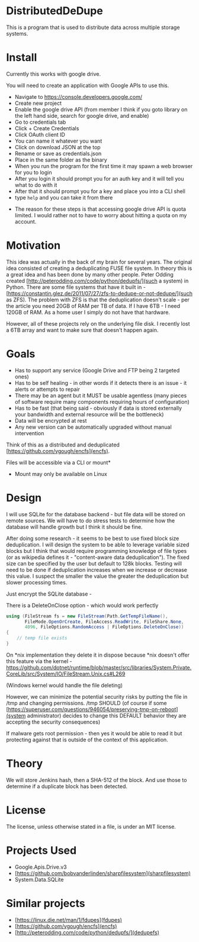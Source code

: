 # DistributedDeDupe

This is a program that is used to distribute data across multiple storage systems.

# Install

Currently this works with google drive.

You will need to create an application with Google APIs to use this.

- Navigate to https://console.developers.google.com/
- Create new project
- Enable the google drive API (from member I think if you goto library on the left hand side, search for google drive, and enable)
- Go to credentials tab
- Click + Create Credentials
- Click OAuth client ID
- You can name it whatever you want
- Click on download JSON at the top
- Rename or save as  credentials.json
- Place in the same folder as the binary
- When you run the program for the first time it may spawn a web browser for you to login
- After you login it should prompt you for an auth key and it will tell you what to do with it
- After that it should prompt you for a key and place you into a CLI shell
- type `help` and you can take it from there

* The reason for these steps is that accessing google drive API is quota limited. I would rather not to have to worry about hitting a quota on my account.

# Motivation

This idea was actually in the back of my brain for several years. The original idea consisted of creating a deduplicating FUSE file system. In theory this is a great idea and has been done by many other people. Peter Odding created [http://peterodding.com/code/python/dedupfs/](such a system) in Python. There are some file systems that have it built in - [https://constantin.glez.de/2011/07/27/zfs-to-dedupe-or-not-dedupe/](such as ZFS). The problem with ZFS is that the deduplication doesn't scale - per the article you need 20GB of RAM per TB of data. If I have 6TB - I need 120GB of RAM. As a home user I simply do not have that hardware.

However, all of these projects rely on the underlying file disk. I recently lost a 6TB array and want to make sure that doesn't happen again.

# Goals

- Has to support any service (Google Drive and FTP being 2 targeted ones)
- Has to be self healing - in other words if it detects there is an issue - it alerts or attempts to repair
- There may be an agent but it MUST be usable agentless (many pieces of software require many components requiring hours of configuration)
- Has to be fast (that being said - obviously if data is stored externally your bandwidth and external resource will be the bottleneck)
- Data will be encrypted at rest
- Any new version can be automatically upgraded without manual intervention

Think of this as a distributed and deduplicated [https://github.com/vgough/encfs](encfs).

Files will be accessible via a CLI or mount*

* Mount may only be available on Linux

# Design

I will use SQLite for the database backend - but file data will be stored on remote sources. We will have to do stress tests to determine how the database will handle growth but I think it should be fine.

After doing some research - it seems to be best to use fixed block size deduplication. I will design the system to be able to leverage variable sized blocks but I think that would require programming knowledge of file types (or as wikipedia defines it - "content-aware data deduplication"). The fixed size can be specified by the user but default to 128k blocks. Testing will need to be done if deduplication increases when we increase or decrease this value. I suspect the smaller the value the greater the deduplication but slower processing times.

Just encrypt the SQLite database - 

There is a DeleteOnClose option - which would work perfectly

```c#
using (FileStream fs = new FileStream(Path.GetTempFileName(),
       FileMode.OpenOrCreate, FileAccess.ReadWrite, FileShare.None,
       4096, FileOptions.RandomAccess | FileOptions.DeleteOnClose))
{
    // temp file exists
}
```

On *nix implementation they delete it in dispose because *nix doesn't offer this feature via the kernel - https://github.com/dotnet/runtime/blob/master/src/libraries/System.Private.CoreLib/src/System/IO/FileStream.Unix.cs#L269

(Windows kernel would handle the file deleting)

However, we can minimize the potential security risks by putting the file in /tmp and changing permissions. /tmp SHOULD (of course if some [https://superuser.com/questions/946054/preserving-tmp-on-reboot](system administrator) decides to change this DEFAULT behavior they are accepting the security consequences)

If malware gets root permission - then yes it would be able to read it but protecting against that is outside of the context of this application.

# Theory

We will store Jenkins hash, then a SHA-512 of the block. And use those to determine if a duplicate block has been detected.

# License

The license, unless otherwise stated in a file, is under an MIT license.

# Projects Used

- Google.Apis.Drive.v3
- [https://github.com/bobvanderlinden/sharpfilesystem](sharpfilesystem)
- System.Data.SQLite

# Similar projects

- [https://linux.die.net/man/1/fdupes](fdupes)
- [https://github.com/vgough/encfs](encfs)
- [http://peterodding.com/code/python/dedupfs/](dedupefs)